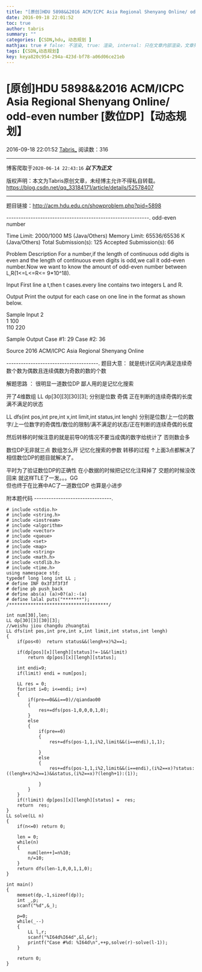 ```yaml
---
title: "[原创]HDU 5898&&2016 ACM/ICPC Asia Regional Shenyang Online/ odd-even number  [数位DP]【动态规划】"
date: 2016-09-18 22:01:52
toc: true
author: tabris
summary: ""
categories: [CSDN,hdu, 动态规划 ]
mathjax: true # false: 不渲染, true: 渲染, internal: 只在文章内部渲染，文章列表中不渲染
tags: [CSDN,动态规划]
key: keya820c954-294a-423d-bf78-a06d06ce21eb
---
```


# [原创]HDU 5898&&2016 ACM/ICPC Asia Regional Shenyang Online/ odd-even number  [数位DP]【动态规划】

2016-09-18 22:01:52  [Tabris_](https://me.csdn.net/qq_33184171) 阅读数：316

---

博客爬取于`2020-06-14 22:43:16`
***以下为正文***

版权声明：本文为Tabris原创文章，未经博主允许不得私自转载。
https://blog.csdn.net/qq_33184171/article/details/52578407

<!-- more -->

---

题目链接：http://acm.hdu.edu.cn/showproblem.php?pid=5898

-----------------------------------------------------------.
odd-even number

Time Limit: 2000/1000 MS (Java/Others)    Memory Limit: 65536/65536 K (Java/Others)
Total Submission(s): 125    Accepted Submission(s): 66


Problem Description
For a number,if the length of continuous odd digits is even and the length of continuous even digits is odd,we call it odd-even number.Now we want to know the amount of odd-even number between L,R(1<=L<=R<= 9*10^18).
 

Input
First line a t,then t cases.every line contains two integers L and R.
 

Output
Print the output for each case on one line in the format as shown below.
 

Sample Input
2    
1 100    
110 220 
 

Sample Output
Case #1: 29
Case #2: 36
 

Source
2016 ACM/ICPC Asia Regional Shenyang Online
 
--------------------------------------.
题目大意：
就是统计区间内满足连续奇数个数为偶数且连续偶数为奇数的数的个数

解题思路 ：
很明显一道数位DP
鄙人用的是记忆化搜索

开了4维数组
LL dp[30][3][30][3];
分别是位数 奇偶 正在判断的连续奇偶的长度 满不满足的状态

LL dfs(int pos,int pre,int x,int limit,int status,int lengh)
分别是位数/上一位的数字/上一位数字的奇偶性/数位的限制/满不满足的状态/正在判断的连续奇偶的长度

然后转移的时候注意的就是前导0的情况不要当成偶的数字给统计了 否则数会多   

数位DP无非就三点
数组怎么开
记忆化搜索的参数
转移的过程
↑上面3点都解决了 相信数位DP的题目就解决了。

平时为了验证数位DP的正确性 在小数据的时候把记忆化注释掉了  交题的时候没改回来 就这样TLE了一发。。。GG  
但也终于在比赛中AC了一道数位DP  也算是小进步

附本题代码
--------------------------------.
```
# include <stdio.h>
# include <string.h>
# include <iostream>
# include <algorithm>
# include <vector>
# include <queue>
# include <set>
# include <map>
# include <string>
# include <math.h>
# include <stdlib.h>
# include <time.h>
using namespace std;
typedef long long int LL ;
# define INF 0x3f3f3f3f
# define pb push_back
# define abs(a) (a)>0?(a):-(a)
# define lalal puts("*******");
/*************************************/

int num[30],len;
LL dp[30][3][30][3];
//weishu jiou changdu zhuangtai
LL dfs(int pos,int pre,int x,int limit,int status,int lengh)
{
    if(pos<0)  return status&&(lengh+x)%2==1;

    if(dp[pos][x][lengh][status]!=-1&&!limit)
        return dp[pos][x][lengh][status];

    int endi=9;
    if(limit) endi = num[pos];

    LL res = 0;
    for(int i=0; i<=endi; i++)
    {
        if(pre==0&&i==0)//qiandao00
        {
            res+=dfs(pos-1,0,0,0,1,0);
        }
        else
        {
            if(pre==0)
            {
                res+=dfs(pos-1,1,i%2,limit&&(i==endi),1,1);

            }
            else
            {
                res+=dfs(pos-1,1,i%2,limit&&(i==endi),(i%2==x)?status:((lengh+x)%2==1)&&status,(i%2==x)?(lengh+1):(1));

            }
        }
    }
    if(!limit) dp[pos][x][lengh][status] =  res;
    return  res;
}
LL solve(LL n)
{
    if(n<=0) return 0;

    len = 0;
    while(n)
    {
        num[len++]=n%10;
        n/=10;
    }
    return dfs(len-1,0,0,1,1,0);
}

int main()
{
    memset(dp,-1,sizeof(dp));
    int _,p;
    scanf("%d",&_);

    p=0;
    while(_--)
    {
        LL l,r;
        scanf("%I64d%I64d",&l,&r);
        printf("Case #%d: %I64d\n",++p,solve(r)-solve(l-1));
    }

    return 0;
}

```